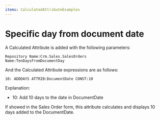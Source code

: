 ```yaml
---
items: CalculatedAttributeExamples
---
```


# Specific day from document date

A Calculated Attribute is added with the following parameters:

```
Repository Name:Crm.Sales.SalesOrders
Name:TenDaysFromDocumentDay
```

And the Calculated Attribute expressions are as follows:

```
10: ADDDAYS ATTRIB:DocumentDate CONST:10
```

Explanation:

- 10: Add 10 days to the date in DocumentDate

If showed in the Sales Order form, this attribute calculates and displays 10 days added to the DocumentDate.
